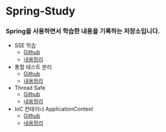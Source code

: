 # Spring-Study
### Spring을 사용하면서 학습한 내용을 기록하는 저장소입니다.

- SSE 학습
  - [Github](https://github.com/hyperpace/spring-study/tree/study/sse)
  - [내용정리](https://goozy.tistory.com/3)
- 통합 테스트 분리
  - [Github](https://github.com/hyperpace/spring-study/tree/study/integration-seperate)
  - [내용정리](https://goozy.tistory.com/4)
- Thread Safe
  - [Github](https://github.com/hyperpace/spring-study/tree/study/sync)
  - [내용정리](https://www.goozy.net/6)
- IoC 컨테이너 ApplicationContext
  - [Github](https://github.com/hyperpace/spring-study/tree/study/spring-setting-beans)
  - [내용정리](https://www.goozy.net/11)
